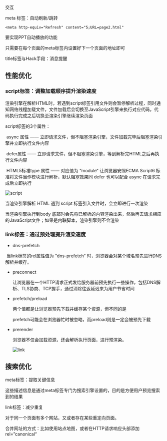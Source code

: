 交互

meta 标签：自动刷新/跳转

```
<meta http-equiv="Refresh" content="5;URL=page2.html"
```

要实现PPT自动播放的功能

只需要在每个页面的meta标签内设置好下一个页面的地址即可



title标签与Hack手段：消息提醒



## 性能优化

### script标签：调整加载顺序提升渲染速度

渲染引擎在解析HTML时，若遇到script标签引用文件则会暂停解析过程，同时通知网络线程加载文件，文件加载后会切换至JavaScript引擎来执行对应代码，代码执行完成之后切换至渲染引擎继续渲染页面

script标签的3个属性：

​	async 属性 —— 立即请求文件，但不阻塞渲染引擎，文件加载完毕后阻塞渲染引擎并立即执行文件内容

​	defer属性 —— 立即请求文件，但不阻塞渲染引擎，等到解析完HTML之后再执行文件内容

​	HTML5标准type 属性 —— 对应值为 “module“  让浏览器安照ECMA Script6 标准将文件当作模块进行解析，默认阻塞效果同 defer 也可以配合 async 在请求完成后立即执行

![script](D:\个人资料\LearnMore\知识总结\图片\script.jpg)

当渲染引擎解析 HTML 遇到 script 标签引入文件时，会立即进行一次渲染

当渲染引擎执行到body 底部时会先将已解析的内容渲染出来，然后再去请求相应的JavaScript文件；如果是内联脚本，渲染引擎则不会渲染



### link标签：通过预处理提升渲染速度

- dns-prefetch

​	当link标签的rel属性值为 ”dns-prefetch“ 时，浏览器会对某个域名预先进行DNS解析并缓存。

- preconnect

  让浏览器在一个HTTP请求正式发给服务器前预先执行一些操作，包括DNS解析、TLS协商、TCP握手，通过消除往返延迟来为用户节省时间

- prefetch/preload

  两个值都是让浏览器预先下载并缓存某个资源，但不同的是

  prefetch可能会在浏览器忙时被忽略，而preload则是一定会被预先下载

- prerender

  浏览器不仅会加载资源，还会解析执行页面，进行预渲染。

  ![link](D:\个人资料\LearnMore\知识总结\图片\link.jpg)

## 搜索优化

meta标签：提取关键信息

这些描述信息是通过meta标签专门为搜索引擎设置的，目的是方便用户预览搜索到的结果

link标签：减少重复

对于同一个页面有多个网站，又或者存在某些重定向页面。

合并网址的方式：比如使用站点地图，或者在HTTP请求响应头部添加 rel=”canonical“